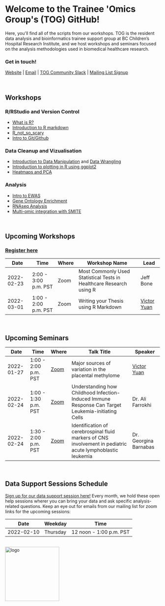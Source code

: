# Welcome to the Trainee 'Omics Group's (TOG) GitHub!

Here, you'll find all of the scripts from our workshops. TOG is the resident data analysis and bioinformatics trainee support group at BC Children’s Hospital Research Institute, and we host workshops and seminars focused on the analysis methodologies used in biomedical healthcare research.  

### Get in touch!  
[Website](http://bcchr.ca/tog/) | [Email](tog@bcchr.ca) | [TOG Community Slack](togorg.slack.com) | [Mailing List Signup](mailto:sympa@list.bcchr.ca?subject=subscribe%20trainee_omics_group%20Firstname%20Lastname)  

<br> 

## Workshops

### R/RStudio and Version Control
- [What is R?](workshops/2022_01_19_what_is_R)  
- [Introduction to R markdown](workshops/2019-09-05_intro_to_rmarkdown)  
- [R_not_so_scary](workshops/2019-10-31_R_not_so_scary)  
- [Intro to Git/Github](workshops/2019-11-28_will_casazza)

### Data Cleanup and Vizualisation
- [Introduction to Data Manipulation](workshops/2019-10-03_intro_to_data_manipulation) and [Data Wrangling](2021-12-16_data_wrangling_ak)
- [Introduction to plotting in R using ggplot2](workshops/2020-07-09_intro-to-ggplot2_victor_yuan)
- [Heatmaps and PCA](workshops/2020-05-26_Heatmaps_and_PCA)

### Analysis  
- [Intro to EWAS](workshops/2020-10-29_intro_to_ewas)  
- [Gene Ontology Enrichment](workshops/2020-11-26_gene_ontology_enrichment)  
- [RNAseq Analysis](workshops/RNA-seq-Workshop-2021)  
- [Multi-omic integration with SMITE](workshops/2021_09_28_multi_omics_SMITE)  

<br>  

## Upcoming Workshops  

### [Register here](https://forms.gle/9YouDdc2UM6TgK4W6)

| Date | Time | Where | Workshop Name | Lead |  
| --- | --- | --- | --- | --- |  
| 2022-02-23 | 2:00 - 3:00 p.m. PST | Zoom | Most Commonly Used Statistical Tests in Healthcare Research using R | Jeff Bone |   
| 2022-03-01 | 1:00 - 2:00 p.m. PST | Zoom | Writing your Thesis using R Markdown | [Victor Yuan](https://victor.rbind.io/) |   

<br>

## Upcoming Seminars  

| Date | Time | Where | Talk Title | Speaker |  
| --- | --- | --- | --- | --- |  
| 2022-01-27 | 1:00 - 2:00 p.m. PST | [Zoom](https://ubc.zoom.us/j/69268175718?pwd=bjMzWkFZakVTbzlTVEYvczJJL0kxdz09) | Major sources of variation in the placental methylome | [Victor Yuan](https://victor.rbind.io/) |   
| 2022-02-24 | 1:00 - 1:30 p.m. PST | [Zoom](https://ubc.zoom.us/j/65198610953?pwd=NHQ4U3ZPNFNTQVZpUEJSUUJSMlJRdz09) |Understanding how Childhood Infection-Induced Immune Response Can Target Leukemia-initiating Cells| Dr. Ali Farrokhi|   
| 2022-02-24 | 1:30 - 2:00 p.m. PST | [Zoom](https://ubc.zoom.us/j/65198610953?pwd=NHQ4U3ZPNFNTQVZpUEJSUUJSMlJRdz09) |Identification of cerebrospinal fluid markers of CNS involvement in pediatric acute lymphoblastic leukemia| Dr. Georgina Barnabas|   
<br>  

## Data Support Sessions Schedule  
[Sign up for our data support session here!](https://docs.google.com/spreadsheets/d/1ov1wU8CKx1hiwG02gAr_iTioZBSR7FMSwGhUvrQfnbw/edit?usp=sharing) Every month, we hold these open help sessions wherer you can bring your data and ask specific analysis-related questions. Keep an eye out for emails from our mailing list for zoom links for the upcoming sessions:

| Date |  Weekday |	Time |
| --- | --- | --- |
| 2022-02-10 |	Thursday |	12 noon - 1:00 p.m. PST |  

<br> 

<img width="176" alt="logo" src="https://user-images.githubusercontent.com/59856969/150653135-4810c05b-91db-49a0-a480-b5672541fa0b.png">


